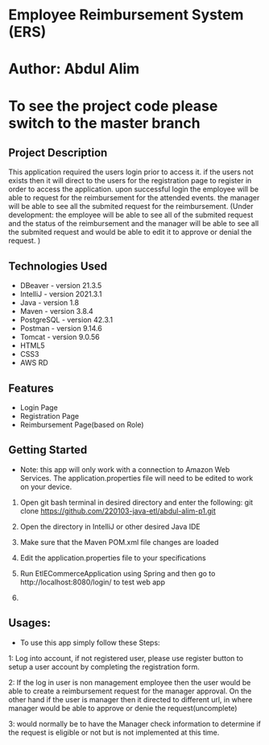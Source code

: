 # Employee Reimbursement System (ERS)
# Author: Abdul Alim
# To see the project code please switch to the master branch

## Project Description

This application required the users login prior to access it. if the users not exists then it will direct to the users for the registration page to register in order to access the application. upon successful login the employee will be able to request for the reimbursement for the attended events. the manager will be able to see all the submited request for the reimbursement. (Under development: the employee will be able to see all of the submited request and the status of the reimbursement and the manager will be able to see all the submited request and would be able to edit it to approve or denial the request. )
 
## Technologies Used

* DBeaver - version 21.3.5
* IntelliJ - version 2021.3.1
* Java - version 1.8
* Maven - version 3.8.4
* PostgreSQL - version 42.3.1
* Postman - version 9.14.6
* Tomcat - version 9.0.56
* HTML5
* CSS3
* AWS RD

## Features

* Login Page
* Registration Page
* Reimbursement Page(based on Role)


## Getting Started
* Note: this app will only work with a connection to Amazon Web Services. The application.properties file will need to be edited to work on your device.

1. Open git bash terminal in desired directory and enter the following: 
    git clone https://github.com/220103-java-etl/abdul-alim-p1.git

2. Open the directory in IntelliJ or other desired Java IDE

3. Make sure that the Maven POM.xml file changes are loaded

4. Edit the application.properties file to your specifications

5. Run EtlECommerceApplication using Spring and then go to http://localhost:8080/login/ to test web app
6. 

## Usages:

 * To use this app simply follow these Steps: 

  1: Log into account, if not registered user, please use register button to setup a user account by completing the registration form.
  
  2: If the log in user is non management employee then the user would be able to create a reimbursement request for the manager approval.
  On the other hand if the user is manager then it directed to different url, in where manager would be able to approve or denie the request(uncomplete)
  
  3: would normally be to have the Manager check information to determine if the request is eligible or not but is not implemented at this time.


